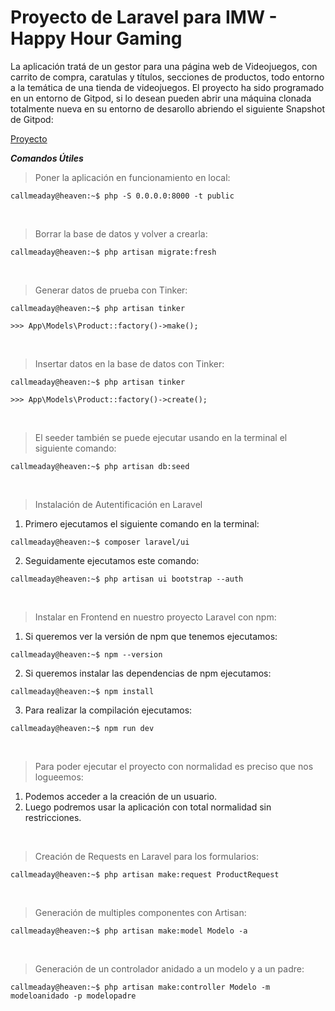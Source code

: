 

<h1>Proyecto de Laravel para IMW - Happy Hour Gaming</h1>

La aplicación tratá de un gestor para una página web de Videojuegos, con carrito de compra, caratulas y títulos, secciones de productos, todo entorno a la temática de una tienda de videojuegos.
El proyecto ha sido programado en un entorno de Gitpod, si lo desean pueden abrir una máquina clonada totalmente nueva en su entorno de desarollo abriendo el siguiente Snapshot de Gitpod:

[Proyecto](https://gitpod.io#snapshot/4a279e7a-af29-4b2d-b73e-b3a7cc044e8c)

_**Comandos Útiles**_

>Poner la aplicación en funcionamiento en local:
```console
callmeaday@heaven:~$ php -S 0.0.0.0:8000 -t public
```
<br>

>Borrar la base de datos y volver a crearla:
```console
callmeaday@heaven:~$ php artisan migrate:fresh
```
<br>

>Generar datos de prueba con Tinker:
```console
callmeaday@heaven:~$ php artisan tinker
```
```console
>>> App\Models\Product::factory()->make();
```
<br>

>Insertar datos en la base de datos con Tinker:
```console
callmeaday@heaven:~$ php artisan tinker
```
```console
>>> App\Models\Product::factory()->create();
```
<br>

>El seeder también se puede ejecutar usando en la terminal el siguiente comando:
```console
callmeaday@heaven:~$ php artisan db:seed
```

<br>

>Instalación de Autentificación en Laravel
1. Primero ejecutamos el siguiente comando en la terminal:
```console
callmeaday@heaven:~$ composer laravel/ui
```
2. Seguidamente ejecutamos este comando:
```console
callmeaday@heaven:~$ php artisan ui bootstrap --auth
```

<br>

>Instalar en Frontend en nuestro proyecto Laravel con npm:
1. Si queremos ver la versión de npm que tenemos ejecutamos:
```console
callmeaday@heaven:~$ npm --version
```
2. Si queremos instalar las dependencias de npm ejecutamos:
```console
callmeaday@heaven:~$ npm install
```
3. Para realizar la compilación ejecutamos:
```console
callmeaday@heaven:~$ npm run dev
```

<br>

>Para poder ejecutar el proyecto con normalidad es preciso que nos logueemos:
1. Podemos acceder a la creación de un usuario.
2. Luego podremos usar la aplicación con total normalidad sin restricciones.

<br>

>Creación de Requests en Laravel para los formularios:
```console
callmeaday@heaven:~$ php artisan make:request ProductRequest
```

<br>

>Generación de multiples componentes con Artisan:
```console
callmeaday@heaven:~$ php artisan make:model Modelo -a
```
<br>

>Generación de un controlador anidado a un modelo y a un padre:
```console
callmeaday@heaven:~$ php artisan make:controller Modelo -m modeloanidado -p modelopadre
```
